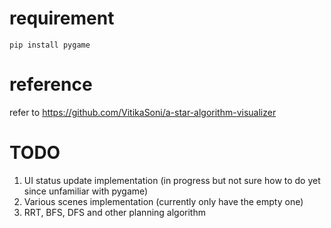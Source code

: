 # requirement
   ```
   pip install pygame
   ```
# reference 
refer to https://github.com/VitikaSoni/a-star-algorithm-visualizer

# TODO
1. UI status update implementation (in progress but not sure how to do yet since unfamiliar with pygame)
2. Various scenes implementation (currently only have the empty one)
3. RRT, BFS, DFS and other planning algorithm